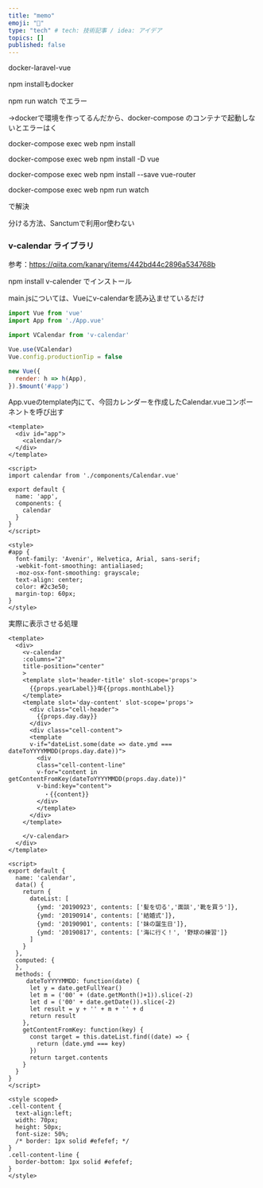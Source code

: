 ```yaml
---
title: "memo"
emoji: "🦁"
type: "tech" # tech: 技術記事 / idea: アイデア
topics: []
published: false
---
```

docker-laravel-vue

npm installもdocker

npm run watch でエラー

→dockerで環境を作ってるんだから、docker-compose のコンテナで起動しないとエラーはく

docker-compose exec web npm install 

docker-compose exec web npm install -D vue

docker-compose exec web npm install --save vue-router

docker-compose exec web npm run watch

で解決

分ける方法、Sanctumで利用or使わない


### v-calendar ライブラリ
参考：https://qiita.com/kanary/items/442bd44c2896a534768b

npm install v-calender でインストール

main.jsについては、Vueにv-calendarを読み込ませているだけ
```js:main.js
import Vue from 'vue'
import App from './App.vue'

import VCalendar from 'v-calendar'

Vue.use(VCalendar) 
Vue.config.productionTip = false

new Vue({
  render: h => h(App),
}).$mount('#app')
```
App.vueのtemplate内にて、今回カレンダーを作成したCalendar.vueコンポーネントを呼び出す
```js:App.vue
<template>
  <div id="app">
    <calendar/>
  </div>
</template>

<script>
import calendar from './components/Calendar.vue'

export default {
  name: 'app',
  components: {
    calendar
  }
}
</script>

<style>
#app {
  font-family: 'Avenir', Helvetica, Arial, sans-serif;
  -webkit-font-smoothing: antialiased;
  -moz-osx-font-smoothing: grayscale;
  text-align: center;
  color: #2c3e50;
  margin-top: 60px;
}
</style>

```
実際に表示させる処理
```js:Calendar.vue
<template>
  <div>
    <v-calendar
    :columns="2"
    title-position="center"
    >
    <template slot='header-title' slot-scope='props'>
      {{props.yearLabel}}年{{props.monthLabel}}
    </template>
    <template slot='day-content' slot-scope='props'>
      <div class="cell-header">
        {{props.day.day}}
      </div>
      <div class="cell-content">
      <template 
      v-if="dateList.some(date => date.ymd === dateToYYYYMMDD(props.day.date))">
        <div 
        class="cell-content-line" 
        v-for="content in getContentFromKey(dateToYYYYMMDD(props.day.date))" 
        v-bind:key="content">
          ・{{content}}
        </div>
        </template>
      </div>
    </template>

    </v-calendar>
  </div>
</template>

<script>
export default {
  name: 'calendar',
  data() {
    return {
      dateList: [
        {ymd: '20190923', contents: ['髪を切る','面談','靴を買う']},
        {ymd: '20190914', contents: ['結婚式']},
        {ymd: '20190901', contents: ['妹の誕生日']},
        {ymd: '20190817', contents: ['海に行く！', '野球の練習']}
      ]
    }
  },
  computed: {
  },
  methods: {
     dateToYYYYMMDD: function(date) {
      let y = date.getFullYear()
      let m = ('00' + (date.getMonth()+1)).slice(-2)
      let d = ('00' + date.getDate()).slice(-2)
      let result = y + '' + m + '' + d
      return result
    },
    getContentFromKey: function(key) {
      const target = this.dateList.find((date) => {
        return (date.ymd === key)
      })
      return target.contents
    }
  }
}
</script>

<style scoped>
.cell-content {
  text-align:left;
  width: 70px;
  height: 50px;
  font-size: 50%;
  /* border: 1px solid #efefef; */
}
.cell-content-line {
  border-bottom: 1px solid #efefef;
}
</style>
```

